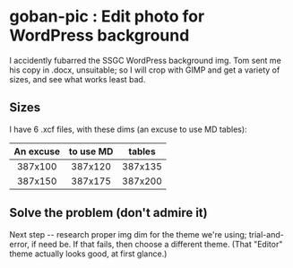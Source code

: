 # goban-pic : Edit photo for WordPress background

I accidently fubarred the SSGC WordPress background img. Tom sent me his copy in .docx, unsuitable; so I will crop with GIMP and get a variety of sizes, and see what works least bad.

## Sizes

I have 6 .xcf files, with these dims (an excuse to use MD tables):

| An excuse | to use MD | tables   |
|:---------:|:---------:|:--------:|
|  387x100  |  387x120  |  387x135 |
|  387x150  |  387x175  |  387x200 |

## Solve the problem (don't admire it)

Next step -- research proper img dim for the theme we're using; trial-and-error, if need be.
If that fails, then choose a different theme.  (That "Editor" theme actually looks good, at first glance.)
